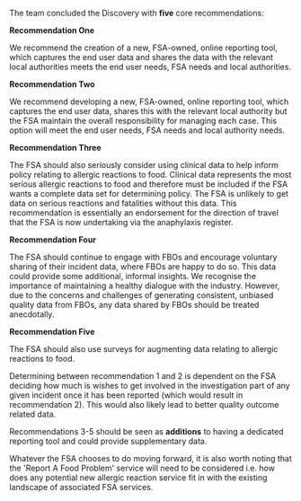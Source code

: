 The team concluded the Discovery with **five** core recommendations:

**Recommendation One**

We recommend the creation of a new, FSA-owned, online reporting tool, which captures the end user data and shares the data with the relevant local authorities meets the end user needs, FSA needs and local authorities.

**Recommendation Two**

We recommend developing a new, FSA-owned, online reporting tool, which captures the end user data, shares this with the relevant local authority but the FSA maintain the overall responsibility for managing each case. This option will meet the end user needs, FSA needs and local authority needs.

**Recommendation Three**

The FSA should also seriously consider using clinical data to help inform policy relating to allergic reactions to food. Clinical data represents the most serious allergic reactions to food and therefore must be included if the FSA wants a complete data set for determining policy.  The FSA is unlikely to get data on serious reactions and fatalities without this data. This recommendation is essentially an endorsement for the direction of travel that the FSA is now undertaking via the anaphylaxis register.

**Recommendation Four**

The FSA should continue to engage with FBOs and encourage voluntary sharing of their incident data, where FBOs are happy to do so. This data could provide some additional, informal insights. We recognise the importance of maintaining a healthy dialogue with the industry. However, due to the concerns and challenges of generating consistent, unbiased quality data from FBOs, any data shared by FBOs should be treated anecdotally.

**Recommendation Five**

The FSA should also use surveys for augmenting data relating to allergic reactions to food.

Determining between recommendation 1 and 2 is dependent on the FSA deciding how much is wishes to get involved in the investigation part of any given incident once it has been reported (which would result in recommendation 2). This would also likely lead to better quality outcome related data. 

Recommendations 3-5 should be seen as **additions** to having a dedicated reporting tool and could provide supplementary data. 

Whatever the FSA chooses to do moving forward, it is also worth noting that the 'Report A Food Problem' service will need to be considered i.e. how does any potential new allergic reaction service fit in with the existing landscape of associated FSA services.
 
